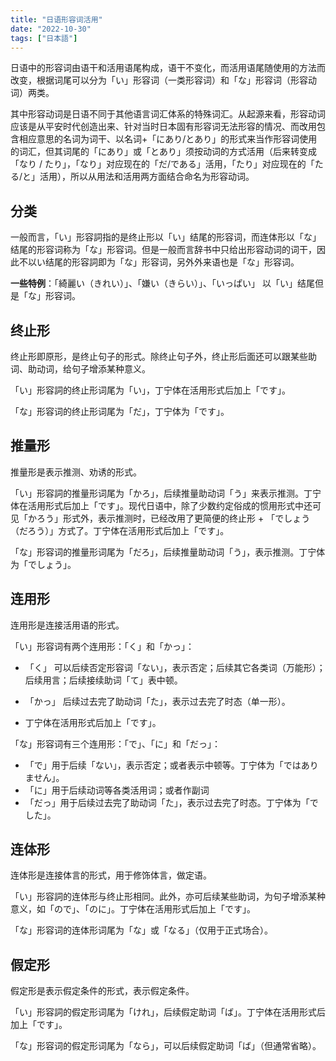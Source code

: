 ```yaml
---
title: "日语形容词活用"
date: "2022-10-30"
tags: ["日本語"]
---
```


日语中的形容词由语干和活用语尾构成，语干不变化，而活用语尾随使用的方法而改变，根据词尾可以分为「い」形容词（一类形容词）和「な」形容词（形容动词）两类。

其中形容动词是日语不同于其他语言词汇体系的特殊词汇。从起源来看，形容动词应该是从平安时代创造出来、针对当时日本固有形容词无法形容的情况、而改用包含相应意思的名词为词干、以名词+「にあり/とあり」的形式来当作形容词使用的词汇，但其词尾的「にあり」或「とあり」须按动词的方式活用（后来转变成「なり / たり」，「なり」对应现在的「だ/である」活用，「たり」对应现在的「たる/と」活用），所以从用法和活用两方面结合命名为形容动词。

<!-- excerpt -->

## 分类

一般而言，「い」形容詞指的是终止形以「い」结尾的形容词，而连体形以「な」结尾的形容词称为「な」形容词。但是一般而言辞书中只给出形容动词的词干，因此不以い结尾的形容詞即为「な」形容词，另外外来语也是「な」形容词。

**一些特例**：「綺麗い（きれい）」、「嫌い（きらい）」、「いっぱい」 以「い」结尾但是「な」形容词。

## 终止形

终止形即原形，是终止句子的形式。除终止句子外，终止形后面还可以跟某些助词、助动词，给句子增添某种意义。

「い」形容詞的终止形词尾为「い」，丁宁体在活用形式后加上「です」。

「な」形容词的终止形词尾为「だ」，丁宁体为「です」。

## 推量形

推量形是表示推测、劝诱的形式。

「い」形容詞的推量形词尾为「かろ」，后续推量助动词「う」来表示推测。丁宁体在活用形式后加上「です」。现代日语中，除了少数约定俗成的惯用形式中还可见「かろう」形式外，表示推测时，已经改用了更简便的终止形 + 「でしょう（だろう）」方式了。丁宁体在活用形式后加上「です」。

「な」形容词的推量形词尾为「だろ」，后续推量助动词「う」，表示推测。丁宁体为「でしょう」。

## 连用形

连用形是连接活用语的形式。

「い」形容词有两个连用形：「く」和「かっ」：

- 「く」 可以后续否定形容词「ない」，表示否定；后续其它各类词（万能形）；后续用言；后续接续助词「て」表中顿。

- 「かっ」 后续过去完了助动词「た」，表示过去完了时态（单一形）。
- 丁宁体在活用形式后加上「です」。

「な」形容词有三个连用形：「で」、「に」和「だっ」：

- 「で」用于后续「ない」，表示否定；或者表示中顿等。丁宁体为「ではありません」。
- 「に」用于后续动词等各类活用词；或者作副词
- 「だっ」用于后续过去完了助动词「た」，表示过去完了时态。丁宁体为「でした」。

## 连体形

连体形是连接体言的形式，用于修饰体言，做定语。

「い」形容詞的连体形与终止形相同。此外，亦可后续某些助词，为句子增添某种意义，如「ので」、「のに」。丁宁体在活用形式后加上「です」。

「な」形容词的连体形词尾为「な」或「なる」（仅用于正式场合）。

## 假定形

假定形是表示假定条件的形式，表示假定条件。

「い」形容詞的假定形词尾为「けれ」，后续假定助词「ば」。丁宁体在活用形式后加上「です」。

「な」形容词的假定形词尾为「なら」，可以后续假定助词「ば」（但通常省略）。